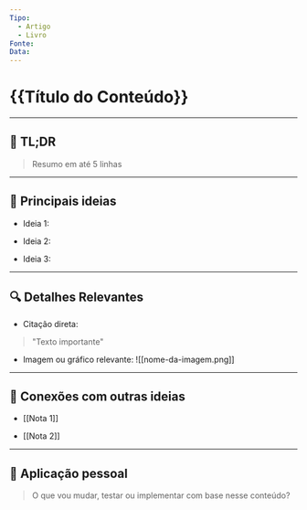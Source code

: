 ```yaml
---
Tipo:
  - Artigo
  - Livro
Fonte:
Data:
---
```

# {{Título do Conteúdo}}


---

## 🧾 TL;DR

> Resumo em até 5 linhas

---

## 🧠 Principais ideias

- Ideia 1:
    
- Ideia 2:
    
- Ideia 3:
    

---

## 🔍 Detalhes Relevantes

- Citação direta:
    

> "Texto importante"

- Imagem ou gráfico relevante: ![[nome-da-imagem.png]]
    

---

## 🤝 Conexões com outras ideias

- [[Nota 1]]
    
- [[Nota 2]]
    

---

## 🎯 Aplicação pessoal

> O que vou mudar, testar ou implementar com base nesse conteúdo?
